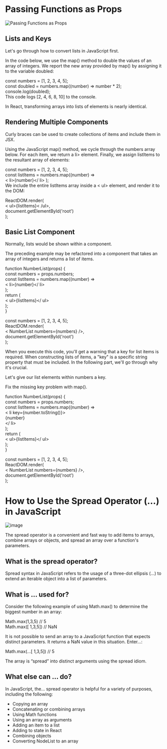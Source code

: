 # Passing Functions as Props
![Passing Functions as Props](https://i.ytimg.com/vi/yH5Z-lSeV9Y/maxresdefault.jpg)

## Lists and Keys

Let's go through how to convert lists in JavaScript first.

In the code below, we use the map() method to double the values of an array of integers. We report the new array provided by map() by assigning it to the variable doubled:

const numbers = [1, 2, 3, 4, 5];\
const doubled = numbers.map((number) => number * 2);\
console.log(doubled);\
This code logs [2, 4, 6, 8, 10] to the console.

In React, transforming arrays into lists of elements is nearly identical.
## Rendering Multiple Components

Curly braces can be used to create collections of items and include them in JSX.

Using the JavaScript map() method, we cycle through the numbers array below. For each item, we return a li> element. Finally, we assign listItems to the resultant array of elements:

const numbers = [1, 2, 3, 4, 5];\
const listItems = numbers.map((number) =>\
  < li>{number}</ li>
);\
We include the entire listItems array inside a < ul> element, and render it to the DOM:

ReactDOM.render(\
  < ul>{listItems}< /ul>,\
  document.getElementById('root')\
);

## Basic List Component

Normally, lists would be shown within a component.

The preceding example may be refactored into a component that takes an array of integers and returns a list of items.

function NumberList(props) {\
  const numbers = props.numbers;\
  const listItems = numbers.map((number) =>\
    < li>{number}</ li>\
  );\
  return (\
    < ul>{listItems}</ ul>\
  );\
}

const numbers = [1, 2, 3, 4, 5];\
ReactDOM.render(\
  < NumberList numbers={numbers} />,\
  document.getElementById('root')\
);

When you execute this code, you'll get a warning that a key for list items is required. When constructing lists of items, a "key" is a specific string property that must be included. In the following part, we'll go through why it's crucial.

Let's give our list elements within numbers a key.

Fix the missing key problem with map().

function NumberList(props) {\
  const numbers = props.numbers;\
  const listItems = numbers.map((number) =>\
    < li key={number.toString()}>\
      {number}\
    </ li>\
  );\
  return (\
    < ul>{listItems}</ ul>\
  );\
}

const numbers = [1, 2, 3, 4, 5];\
ReactDOM.render(\
  < NumberList numbers={numbers} />,\
  document.getElementById('root')\
);

# How to Use the Spread Operator (…) in JavaScript
![image](https://livecodestream.dev/post/how-to-use-the-spread-operator-in-javascript/featured_hu552373e3dd9cfa7192fd6d6eeac47a64_53660_680x0_resize_q75_box.jpg)

The spread operator is a convenient and fast way to add items to arrays, combine arrays or objects, and spread an array over a function's parameters.

## What is the spread operator?

Spread syntax in JavaScript refers to the usage of a three-dot ellipsis (...) to extend an iterable object into a list of parameters.

## What is ... used for?

Consider the following example of using Math.max() to determine the biggest number in an array:

Math.max(1,3,5) // 5\
Math.max([ 1,3,5]) // NaN

It is not possible to send an array to a JavaScript function that expects distinct parameters. It returns a NaN value in this situation. Enter...:


Math.max(...[ 1,3,5]) // 5

The array is “spread” into distinct arguments using the spread idiom.

## What else can … do?

In JavaScript, the... spread operator is helpful for a variety of purposes, including the following:

- Copying an array
- Concatenating or combining arrays
- Using Math functions
- Using an array as arguments
- Adding an item to a list
- Adding to state in React
- Combining objects
- Converting NodeList to an array